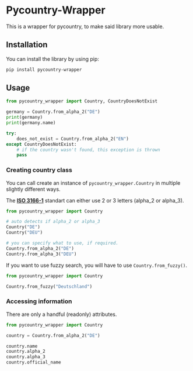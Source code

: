 # Pycountry-Wrapper

This is a wrapper for pycountry, to make said library more usable.

## Installation

You can install the library by using pip:

```bash
pip install pycountry-wrapper
```

## Usage

```python
from pycountry_wrapper import Country, CountryDoesNotExist

germany = Country.from_alpha_2("DE")
print(germany)
print(germany.name)

try:
    does_not_exist = Country.from_alpha_2("EN")
except CountryDoesNotExist:
    # if the country wasn't found, this exception is thrown
    pass
```

### Creating country class

You can call create an instance of `pycountry_wrapper.Country` in multiple slightly different ways.

The [**ISO 3166-1**](https://en.wikipedia.org/wiki/ISO_3166-1) standart can either use 2 or 3 letters (alpha_2 or alpha_3).

```python
from pycountry_wrapper import Country

# auto detects if alpha_2 or alpha_3
Country("DE")
Country("DEU")

# you can specify what to use, if required.
Country.from_alpha_2("DE")
Country.from_alpha_3("DEU")
```

If you want to use fuzzy search, you will have to use `Country.from_fuzzy()`.

```python
from pycountry_wrapper import Country

Country.from_fuzzy("Deutschland")
```


### Accessing information

There are only a handful (readonly) attributes.

```python
from pycountry_wrapper import Country

country = Country.from_alpha_2("DE")

country.name
country.alpha_2
country.alpha_3
country.official_name
```
